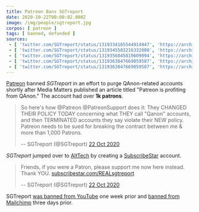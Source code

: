 ```yaml
---
title: Patreon Bans SGTreport
date: 2020-10-22T00:00:02.000Z
image: /img/people/sgtreport.jpg
corpos: [ patreon ]
tags: [ banned, defunded ]
sources:
 - [ 'twitter.com/SGTreport/status/1319334165544914947', 'https://archive.is/7ugdV' ]
 - [ 'twitter.com/SGTreport/status/1319345583216332800', 'https://archive.is/IqgWk' ]
 - [ 'twitter.com/SGTreport/status/1319356045819609094', 'https://archive.is/mXAzK' ]
 - [ 'twitter.com/SGTreport/status/1319363047669059587', 'https://archive.is/EZyPT' ]
 - [ 'twitter.com/SGTreport/status/1319363047669059587', 'https://archive.is/EZyPT' ]
---
```


[Patreon](/patreon/) banned _SGTreport_ in an effort to purge QAnon-related
accounts shortly after Media Matters published an article titled "Patreon is
profiting from QAnon." The account had over **1k patrons**.

> So here's how @Patreon @PatreonSupport does it: They CHANGED THEIR POLICY
> TODAY concerning what THEY call "Qanon" accounts, and then TERMINATED
> accounts they say violate their NEW policy. Patreon needs to be sued for
> breaking the contract between me & more than 1,000 Patrons.
>
> -- SGTreport (@SGTreport) [22 Oct 2020](https://archive.is/IqgWk#selection-553.0-577.238)

_SGTreport_ jumped over to [AltTech](/alttech/) by creating a
[SubscribeStar](/alttech/subscribestar/) account.

> Friends, if you were a Patron, please support me now here instead. Thank YOU.
> [subscribestar.com/REALsgtreport](https://www.subscribestar.com/REALsgtreport)
>
> -- SGTreport (@SGTreport) [22 Oct 2020](https://archive.is/EZyPT)

SGTreport [was banned from YouTube](/events/youtube-bans-sgtreport/) one week
prior and [banned from Mailchimp](/events/mailchimp-bans-sgtreport/) three days
prior.
